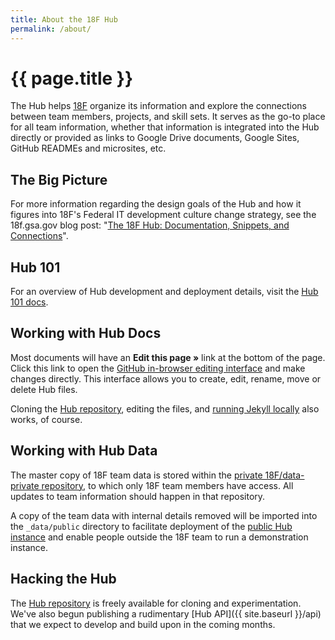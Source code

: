 ```yaml
---
title: About the 18F Hub
permalink: /about/
---
```

# {{ page.title }}

The Hub helps [18F](https://18f.gsa.gov/) organize its information and explore
the connections between team members, projects, and skill sets. It serves as
the go-to place for all team information, whether that information is
integrated into the Hub directly or provided as links to Google Drive
documents, Google Sites, GitHub READMEs and microsites, etc.

## The Big Picture

For more information regarding the design goals of the Hub and how it figures
into 18F's Federal IT development culture change strategy, see the 18f.gsa.gov
blog post: "[The 18F Hub: Documentation, Snippets, and
Connections](https://18f.gsa.gov/2014/12/23/hub/)".

## Hub 101

For an overview of Hub development and deployment details, visit the [Hub 101
docs](../101/).

## Working with Hub Docs

Most documents will have an **Edit this page »** link at the bottom of the
page. Click this link to open the [GitHub in-browser editing
interface](https://help.github.com/articles/github-flow-in-the-browser/) and
make changes directly. This interface allows you to create, edit, rename, move
or delete Hub files.

Cloning the [Hub repository](https://github.com/18F/hub), editing the files,
and [running Jekyll locally](http://jekyllrb.com/docs/quickstart/) also works,
of course.

## Working with Hub Data

The master copy of 18F team data is stored within the [private
18F/data-private repository](https://github.com/18F/data-private), to which
only 18F team members have access. All updates to team information should
happen in that repository.

A copy of the team data with internal details removed will be imported into
the `_data/public` directory to facilitate deployment of the [public Hub
instance](https://18f.gsa.gov/hub) and enable people outside the 18F team to
run a demonstration instance.

## Hacking the Hub

The [Hub repository](https://github.com/18F/hub) is freely available for
cloning and experimentation. We've also begun publishing a rudimentary [Hub
API]({{ site.baseurl }}/api) that we expect to develop and build upon in the
coming months.

